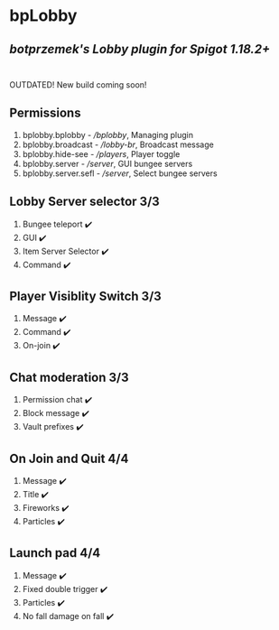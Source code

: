 # bpLobby

## _botprzemek's Lobby plugin for Spigot 1.18.2+_<br><br>

OUTDATED! New build coming soon!

## Permissions
1. bplobby.bplobby - */bplobby*, Managing plugin
2. bplobby.broadcast - */lobby-br*, Broadcast message
3. bplobby.hide-see - */players*, Player toggle
4. bplobby.server - */server*, GUI bungee servers
5. bplobby.server.sefl - */server*, Select bungee servers

## Lobby Server selector 3/3
1. Bungee teleport :heavy_check_mark:
2. GUI :heavy_check_mark:
3. Item Server Selector :heavy_check_mark:
4. Command  :heavy_check_mark:<br>

## Player Visiblity Switch 3/3
1. Message :heavy_check_mark:
2. Command :heavy_check_mark:
3. On-join :heavy_check_mark:

## Chat moderation 3/3
1. Permission chat :heavy_check_mark:
2. Block message :heavy_check_mark:
3. Vault prefixes :heavy_check_mark:

## On Join and Quit 4/4

1. Message :heavy_check_mark:
2. Title :heavy_check_mark:
3. Fireworks :heavy_check_mark:
4. Particles :heavy_check_mark:<br>

## Launch pad 4/4

1. Message :heavy_check_mark:
2. Fixed double trigger :heavy_check_mark:
3. Particles :heavy_check_mark:
4. No fall damage on fall :heavy_check_mark:<br>
